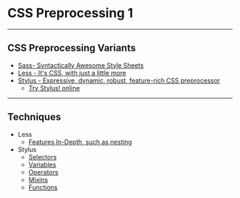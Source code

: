 # CSS Preprocessing 1

---

## CSS Preprocessing Variants

* [Sass- Syntactically Awesome Style Sheets](https://sass-lang.com)
* [Less - It's CSS, with just a little more](http://lesscss.org)
* [Stylus - Expressive, dynamic, robust, feature-rich CSS preprocessor](http://stylus-lang.com)
  * [Try Stylus! online](http://stylus-lang.com/try.html)

---

## Techniques

* Less
  * [Features In-Depth, such as nesting](http://lesscss.org/features)
* Stylus
  * [Selectors](http://stylus-lang.com/docs/selectors.html)
  * [Variables](http://stylus-lang.com/docs/variables.html)
  * [Operators](http://stylus-lang.com/docs/operators.html)
  * [Mixins](http://stylus-lang.com/docs/mixins.html)
  * [Functions](http://stylus-lang.com/docs/functions.html)
